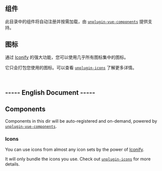 ## 组件

此目录中的组件将自动注册并按需加载，由 [`unplugin-vue-components`](https://github.com/antfu/unplugin-vue-components) 提供支持。

## 图标

通过 [Iconify](https://iconify.design/) 的强大功能，您可以使用几乎所有图标集中的图标。

它只会打包您使用的图标。可以查看 [`unplugin-icons`](https://github.com/antfu/unplugin-icons) 了解更多详情。

<br />

## ----- English Document -----

## Components

Components in this dir will be auto-registered and on-demand, powered by [`unplugin-vue-components`](https://github.com/antfu/unplugin-vue-components).

### Icons

You can use icons from almost any icon sets by the power of [Iconify](https://iconify.design/).

It will only bundle the icons you use. Check out [`unplugin-icons`](https://github.com/antfu/unplugin-icons) for more details.
